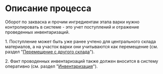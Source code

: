 # Описание процесса

Оборот по закваска и прочим ингредиентам этапа варки нужно
контролировать в системе - это учет поступлений и отражение проведенных
инвентаризаций.

​1. Поступление может быть уже ранее учтено для центрального склада
материалов, а на участок варки они учитываются как перемещение
(см. раздел "[Перемещение с другого склада](MovingWithWarehouse/MovingWithWarehouse.md)").

​2. Факт проводенных инвентаризаций также должен вносится в систему
оперативно (см. раздел "[Инвентаризация](Inventory/Inventory.md)").
